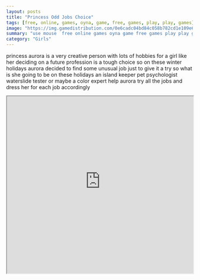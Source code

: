 ```yaml
---
layout: posts
title: "Princess Odd Jobs Choice"
tags: [free, online, games, oyna, game, free, games, play, play, games]
image: "https://img.gamedistribution.com/0e6cadc04bd84c058b782cd1e109e652.jpg"
summary: "use mouse  free online games oyna game free games play play games"
category: "Girls"
---
```


princess aurora is a very creative person with lots of hobbies for a girl like her deciding on a future profession is a tough choice so on these winter holidays aurora decided to find some unusual job just to give it a try so what is she going to be on these holidays an island keeper pet psychologist waterslide tester or maybe a color expert help aurora try all the jobs and dress her for each job accordingly

<iframe width="100%" height="480px;" src="https://html5.gamedistribution.com/0e6cadc04bd84c058b782cd1e109e652/"></iframe>